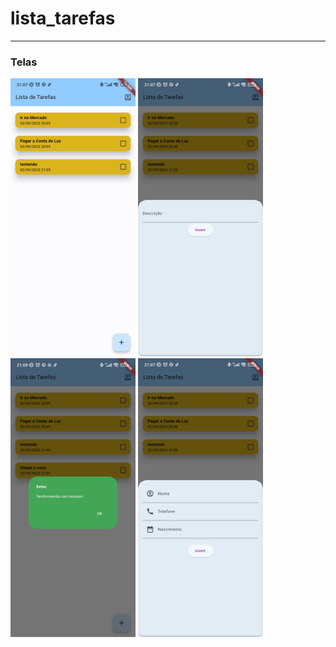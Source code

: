 # lista_tarefas

---
### Telas

<img src="./img/tela_inicial.jpg" alt="Tela inicial" width="200">

<img src="./img/form_lista_tarefas.jpg" alt="Form lista tarefas" width="200">

<img src="./img/modal_alert.jpg" alt="Modal alert" width="200">

<img src="./img/form_demo.jpg" alt="Form demo" width="200">